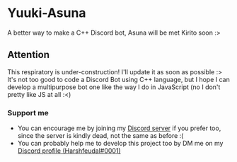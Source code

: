 # Yuuki-Asuna
 A better way to make a C++ Discord bot, Asuna will be met Kirito soon :>

## Attention
 This respiratory is under-construction! I'll update it as soon as possible :><br />
 It's not too good to code a Discord Bot using C++ language, but I hope I can develop a multipurpose bot one like the way I do in JavaScript (no I don't pretty like JS at all :<)
 
 ### Support me
 - You can encourage me by joining my [Discord server](https://discord.gg/gksRNBTYGB) if you prefer too, since the server is kindly dead, not the same as before :(
 - You can probably help me to develop this project too by DM me on my [Discord profile (Harshfeudal#0001)](https://discord.com/users/622450109317251088)
